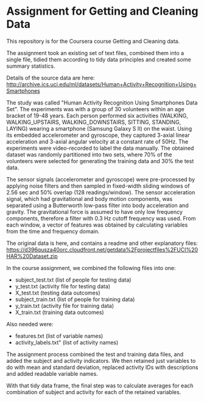 # Assignment for Getting and Cleaning Data
This repository is for the Coursera course Getting and Cleaning data.

The assignment took an existing set of text files, combined them into a single file, tidied them according to tidy data principles and created some summary statistics.

Details of the source data are here: http://archive.ics.uci.edu/ml/datasets/Human+Activity+Recognition+Using+Smartphones

The study was called "Human Activity Recognition Using Smartphones Data Set". The experiments was with a group of 30 volunteers within an age bracket of 19-48 years. Each person performed six activities (WALKING, WALKING_UPSTAIRS, WALKING_DOWNSTAIRS, SITTING, STANDING, LAYING) wearing a smartphone (Samsung Galaxy S II) on the waist. Using its embedded accelerometer and gyroscope, they captured 3-axial linear acceleration and 3-axial angular velocity at a constant rate of 50Hz. The experiments were video-recorded to label the data manually. The obtained dataset was randomly partitioned into two sets, where 70% of the volunteers were selected for generating the training data and 30% the test data. 

The sensor signals (accelerometer and gyroscope) were pre-processed by applying noise filters and then sampled in fixed-width sliding windows of 2.56 sec and 50% overlap (128 readings/window). The sensor acceleration signal, which had gravitational and body motion components, was separated using a Butterworth low-pass filter into body acceleration and gravity. The gravitational force is assumed to have only low frequency components, therefore a filter with 0.3 Hz cutoff frequency was used. From each window, a vector of features was obtained by calculating variables from the time and frequency domain.

The original data is here, and contains a readme and other explanatory files: https://d396qusza40orc.cloudfront.net/getdata%2Fprojectfiles%2FUCI%20HAR%20Dataset.zip 

In the course assignment, we combined the following files into one:
* subject_test.txt (list of people for testing data)
* y_test.txt (activity file for testing data)
* X_test.txt (testing data outcomes)
* subject_train.txt (list of people for training data)
* y_train.txt (activity file for training data)
* X_train.txt (training data outcomes)

Also needed were:
* features.txt (list of variable names)
* activity_labels.txt" (list of activity names)

The assignment process combined the test and training data files, and added the subject and activity indicators. We then retained just variables to do with mean and standard deviation, replaced activity IDs with descriptions and added readable variable names.

With that tidy data frame, the final step was to calculate averages for each combination of subject and activity for each of the retained variables.
